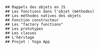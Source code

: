     ## Rappels des objets en JS
    ## Les fonctions dans l'objet (méthodes)
    ## Les méthodes natives des objets
    ## Fonction constructeur
    ## Les "factory functions"
    ## Les prototypes
    ## Les classes
    ## L'héritage
    ## Projet : Yoga App